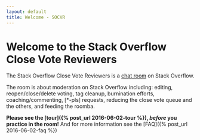 ```yaml
---
layout: default
title: Welcome - SOCVR
---
```


# Welcome to the Stack Overflow Close Vote Reviewers

The Stack Overflow Close Vote Reviewers is a [chat room](http://chat.stackoverflow.com/rooms/41570/so-close-vote-reviewers) on Stack Overflow.

The room is about moderation on Stack Overflow including: editing, reopen/close/delete voting, tag cleanup, burnination efforts, coaching/commenting, [\*-pls] requests, reducing the close vote queue and the others, and feeding the roomba.

**Please see the [tour]({% post_url 2016-06-02-tour %}), *before* you practice in the room!** And for more information see the [FAQ]({% post_url 2016-06-02-faq %})
